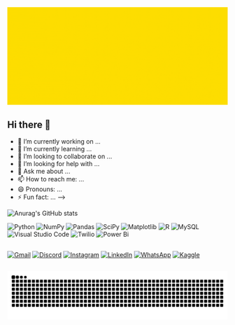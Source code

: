 <img src="images/profile1.gif" alt="Hello I'm Ashton" />


## Hi there 👋
- 🔭 I’m currently working on ...
- 🌱 I’m currently learning ...
- 👯 I’m looking to collaborate on ...
- 🤔 I’m looking for help with ...
- 💬 Ask me about ...
- 📫 How to reach me: ...
- 😄 Pronouns: ...
- ⚡ Fun fact: ...
-->
<!-- tutorial: https://github.com/anuraghazra/github-readme-stats/blob/master/docs/readme_pt-BR.md --> 
![Anurag's GitHub stats](https://github-readme-stats.vercel.app/api?username=asegnibo&count_private=true&show_icons=true&theme=gotham&include_all_commits=true)
<!--[Top Langs](https://github-readme-stats.vercel.app/api/top-langs/?username=asegnibo&layout=compact)"-->

![Python](https://img.shields.io/badge/python-3670A0?style=for-the-badge&logo=python&logoColor=ffdd54)
![NumPy](https://img.shields.io/badge/numpy-%23013243.svg?style=for-the-badge&logo=numpy&logoColor=white)
![Pandas](https://img.shields.io/badge/pandas-%23150458.svg?style=for-the-badge&logo=pandas&logoColor=white)
![SciPy](https://img.shields.io/badge/SciPy-%230C55A5.svg?style=for-the-badge&logo=scipy&logoColor=%white)
![Matplotlib](https://img.shields.io/badge/Matplotlib-%23ffffff.svg?style=for-the-badge&logo=Matplotlib&logoColor=black)
![R](https://img.shields.io/badge/r-%23276DC3.svg?style=for-the-badge&logo=r&logoColor=white)
![MySQL](https://img.shields.io/badge/mysql-4479A1.svg?style=for-the-badge&logo=mysql&logoColor=white)
![Visual Studio Code](https://img.shields.io/badge/Visual%20Studio%20Code-0078d7.svg?style=for-the-badge&logo=visual-studio-code&logoColor=white)
![Twilio](https://img.shields.io/badge/Twilio-F22F46?style=for-the-badge&logo=Twilio&logoColor=white)
![Power Bi](https://img.shields.io/badge/power_bi-F2C811?style=for-the-badge&logo=powerbi&logoColor=black)

##         

[![Gmail](https://img.shields.io/badge/Gmail-D14836?style=for-the-badge&logo=gmail&logoColor=white)](mailto:ashton.segnibo@usp.br)
[![Discord](https://img.shields.io/badge/Discord-%235865F2.svg?style=for-the-badge&logo=discord&logoColor=white)](https://discord.gg/7xRF7qRZ)
[![Instagram](https://img.shields.io/badge/Instagram-%23E4405F.svg?style=for-the-badge&logo=Instagram&logoColor=white)](https://instagram.com/asegnibo)
[![LinkedIn](https://img.shields.io/badge/linkedin-%230077B5.svg?style=for-the-badge&logo=linkedin&logoColor=white)](https://www.linkedin.com/in/asegnibo/)
[![WhatsApp](https://img.shields.io/badge/WhatsApp-25D366?style=for-the-badge&logo=whatsapp&logoColor=white)](https://wa.me/5511947761508)
[![Kaggle](https://img.shields.io/badge/Kaggle-035a7d?style=for-the-badge&logo=kaggle&logoColor=white)](https://www.kaggle.com/asegnibo)

##

<picture>
  <source media="(prefers-color-scheme: dark)" srcset="https://raw.githubusercontent.com/asegnibo/asegnibo/output/github-contribution-grid-snake-dark.svg">
  <source media="(prefers-color-scheme: light)" srcset="https://raw.githubusercontent.com/asegnibo/asegnibo/output/github-contribution-grid-snake.svg">
  <img alt="github contribution grid snake animation" src="https://raw.githubusercontent.com/asegnibo/asegnibo/output/github-contribution-grid-snake.svg">
</picture>

